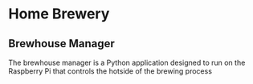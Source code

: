 # Home Brewery

## Brewhouse Manager

The brewhouse manager is a Python application designed to run on the Raspberry Pi that controls the hotside of the brewing process